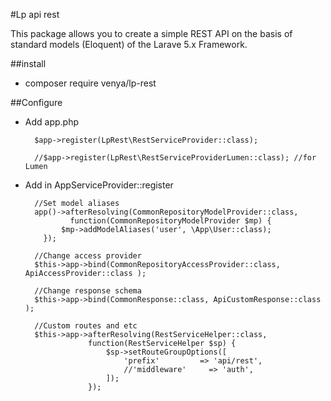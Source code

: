 
#Lp api rest

This package allows you to create a simple REST API on the basis of standard models (Eloquent) of the Larave 5.x Framework. 

##install
- composer require venya/lp-rest

##Configure
- Add app.php 

        $app->register(LpRest\RestServiceProvider::class);
        
        //$app->register(LpRest\RestServiceProviderLumen::class); //for Lumen
        
- Add in AppServiceProvider::register
        
        //Set model aliases
        app()->afterResolving(CommonRepositoryModelProvider::class, 
                function(CommonRepositoryModelProvider $mp) {              
              $mp->addModelAliases('user', \App\User::class);
          });               
        
        //Change access provider
        $this->app->bind(CommonRepositoryAccessProvider::class, ApiAccessProvider::class );   
           
        //Change response schema   
        $this->app->bind(CommonResponse::class, ApiCustomResponse::class ); 
          
        //Custom routes and etc  
        $this->app->afterResolving(RestServiceHelper::class,
                    function(RestServiceHelper $sp) {
                        $sp->setRouteGroupOptions([
                            'prefix'         => 'api/rest',
                            //'middleware'     => 'auth',
                        ]);
                    });  